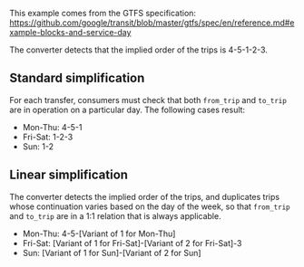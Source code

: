 This example comes from the GTFS specification: 
<https://github.com/google/transit/blob/master/gtfs/spec/en/reference.md#example-blocks-and-service-day>

The converter detects that the implied order of the trips is 4-5-1-2-3. 

## Standard simplification

For each transfer, consumers must check that both `from_trip` and `to_trip`
are in operation on a particular day. The following cases result:

* Mon-Thu: 4-5-1
* Fri-Sat: 1-2-3
* Sun: 1-2

## Linear simplification

The converter detects the implied order of the trips, and duplicates trips
whose continuation varies based on the day of the week, so that `from_trip` and
`to_trip` are in a 1:1 relation that is always applicable.


* Mon-Thu: 4-5-[Variant of 1 for Mon-Thu]
* Fri-Sat: [Variant of 1 for Fri-Sat]-[Variant of 2 for Fri-Sat]-3
* Sun: [Variant of 1 for Sun]-[Variant of 2 for Sun]
